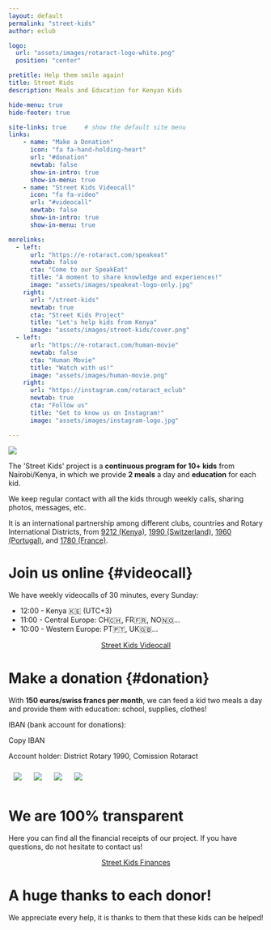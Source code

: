 ```yaml
---
layout: default
permalink: "street-kids"
author: eclub

logo:
  url: "assets/images/rotaract-logo-white.png"
  position: "center"

pretitle: Help them smile again!
title: Street Kids
description: Meals and Education for Kenyan Kids

hide-menu: true
hide-footer: true

site-links: true     # show the default site menu
links:
    - name: "Make a Donation"
      icon: "fa fa-hand-holding-heart"
      url: "#donation"
      newtab: false
      show-in-intro: true
      show-in-menu: true
    - name: "Street Kids Videocall"
      icon: "fa fa-video"
      url: "#videocall"
      newtab: false
      show-in-intro: true
      show-in-menu: true

morelinks:
  - left:
      url: "https://e-rotaract.com/speakeat"
      newtab: false
      cta: "Come to our SpeakEat"
      title: "A moment to share knowledge and experiences!"
      image: "assets/images/speakeat-logo-only.jpg"
    right:
      url: "/street-kids"
      newtab: true
      cta: "Street Kids Project"
      title: "Let's help kids from Kenya"
      image: "assets/images/street-kids/cover.png"
  - left:
      url: "https://e-rotaract.com/human-movie"
      newtab: false
      cta: "Human Movie"
      title: "Watch with us!"
      image: "assets/images/human-movie.png"
    right:
      url: "https://instagram.com/rotaract_eclub"
      newtab: true
      cta: "Follow us"
      title: "Get to know us on Instagram!"
      image: "assets/images/instagram-logo.jpg"

---
```




![]({{site.baseurl}}/assets/images/street-kids/cover.png)

The 'Street Kids' project is a <b>continuous program for 10+ kids</b> from Nairobi/Kenya, in which we provide <b>2 meals</b> a day and <b>education</b> for each kid.

We keep regular contact with all the kids through weekly calls, sharing photos, messages, etc.

It is an international partnership among different clubs, countries and Rotary International Districts, from [9212 (Kenya)](https://fb.com/Rotaract-Club-of-Eco-Warriors-106271138555346), [1990 (Switzerland)](https://rotary1990.ch), [1960 (Portugal)](https://www.rotary1960.org), and [1780 (France)](https://e-rotaract.com).



# Join us online {#videocall}

We have weekly videocalls of 30 minutes, every Sunday:
- 12:00 - Kenya 🇰🇪 (UTC+3)
- 11:00 - Central Europe: CH🇨🇭, FR🇫🇷, NO🇳🇴...
- 10:00 - Western Europe: PT🇵🇹, UK🇬🇧...

<p style="text-align: center;">
  <a href="{{site.baseurl}}/street-kids/call" target="_blank" class="button button-primary">
    <i class="fa fa-video fa-lg"></i> Street Kids Videocall
  </a>
</p>



# Make a donation {#donation}

With <b>150 euros/swiss francs per month</b>, we can feed a kid two meals a day and provide them with education: school, supplies, clothes!

IBAN (bank account for donations):

<input id="iban" value="CH30 8080 8003 8478 5531 6" type="text" style="position: fixed; bottom: 0; right: 0; opacity: 0; transform: scale(0);" />
<a onclick="copyEvent('iban')" class="button">
  <i class="fa fa-copy fa-lg"></i> Copy IBAN
</a>
<script>
  document.write(document.getElementById('iban').value)
</script>


Account holder: District Rotary 1990, Comission Rotaract

<script>
function copyEvent(id) {
  $("#"+id).select();
  document.execCommand("copy");
}
</script>

<style>
  img.half {
    max-width: 49% !important;
    padding: 10px;
  }

  @media only screen and (max-width:768px) {
    img.half {
      max-width: 100% !important;
    }
  }
</style>

<img class="half" src="{{site.baseurl}}/assets/images/street-kids/pack-1.png">
<img class="half" src="{{site.baseurl}}/assets/images/street-kids/pack-2.png">
<img class="half" src="{{site.baseurl}}/assets/images/street-kids/pack-3.png">
<img class="half" src="{{site.baseurl}}/assets/images/street-kids/pack-4.png">



# We are 100% transparent

Here you can find all the financial receipts of our project. If you have questions, do not hesitate to contact us!

<p style="text-align: center;">
  <a href="https://www.dropbox.com/sh/iw2gokqs1dj3cig/AAAv_yq9HUx46d1n5YmXcKbha?dl=0" target="_blank" class="button button-success">
    <i class="fab fa-dropbox fa-lg"></i> Street Kids Finances
  </a>
</p>



# A huge thanks to each donor!

We appreciate every help, it is thanks to them that these kids can be helped!



